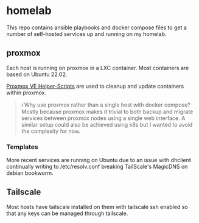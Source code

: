 # homelab

This repo contains ansible playbooks and docker compose files to get a number of self-hosted services up and running on my homelab.

## proxmox

Each host is running on proxmox in a LXC container. Most containers are based on Ubuntu 22.02.

[Proxmox VE Helper-Scripts](https://github.com/coelacant1/ProxmoxScripts.git) are used to cleanup and update containers within proxmox.

> ℹ️ Why use proxmox rather than a single host with docker compose? Mostly because proxmox makes it trivial to both backup and migrate services between proxmox nodes using a single web interface. A similar setup could also be achieved using k8s but I wanted to avoid the complexity for now.

### Templates

More recent services are running on Ubuntu due to an issue with dhclient continually writing to /etc/resolv.conf breaking TailScale's MagicDNS on debian bookworm.

## Tailscale

Most hosts have tailscale installed on them with tailscale ssh enabled so that any keys can be managed through tailscale.
